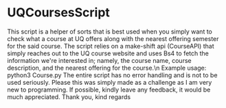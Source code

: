 # UQCoursesScript
This script is a helper of sorts that is best used when you simply want to check what a course at UQ offers along with the nearest offering semester for the said course.
The script relies on a make-shift api (CourseAPI) that simply reaches out to the UQ course website and uses Bs4 to fetch the information we're interested in; namely, the course name, course description, and the nearest offering for the course.\n
Example usage: python3 Course.py <CourseCode>
The entire script has no error handling and is not to be used seriously. Please this was simply made as a challenge as I am very new to programming. If possible, kindly leave any feedback, it would be much appreciated. 
Thank you, kind regards
